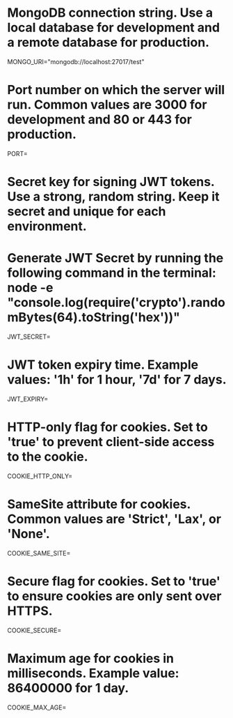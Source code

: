 # MongoDB connection string. Use a local database for development and a remote database for production.
MONGO_URI="mongodb://localhost:27017/test"

# Port number on which the server will run. Common values are 3000 for development and 80 or 443 for production.
PORT=

# Secret key for signing JWT tokens. Use a strong, random string. Keep it secret and unique for each environment.
# Generate JWT Secret by running the following command in the terminal: node -e "console.log(require('crypto').randomBytes(64).toString('hex'))"
JWT_SECRET=

# JWT token expiry time. Example values: '1h' for 1 hour, '7d' for 7 days.
JWT_EXPIRY=

# HTTP-only flag for cookies. Set to 'true' to prevent client-side access to the cookie.
COOKIE_HTTP_ONLY=

# SameSite attribute for cookies. Common values are 'Strict', 'Lax', or 'None'.
COOKIE_SAME_SITE=

# Secure flag for cookies. Set to 'true' to ensure cookies are only sent over HTTPS.
COOKIE_SECURE=

# Maximum age for cookies in milliseconds. Example value: 86400000 for 1 day.
COOKIE_MAX_AGE=